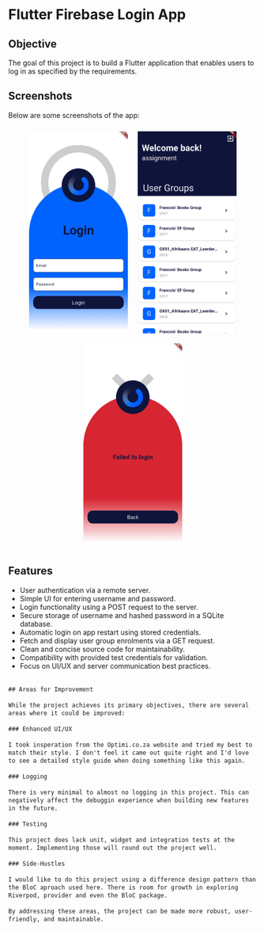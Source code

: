 # Flutter Firebase Login App

## Objective

The goal of this project is to build a Flutter application that enables users to log in as specified by the requirements.

## Screenshots

Below are some screenshots of the app:

<p align="center" style="display: flex; flex-wrap: wrap; justify-content: center;">
    <img src="screenshots/login_screen.png" alt="Login Screen" width="200" style="margin: 10px;"/>
    <img src="screenshots/success_screen.png" alt="Success Screen" width="200" style="margin: 10px;"/>
    <img src="screenshots/failure_screen.png" alt="Failure Screen" width="200" style="margin: 10px;"/>
</p>

## Features

- User authentication via a remote server.
- Simple UI for entering username and password.
- Login functionality using a POST request to the server.
- Secure storage of username and hashed password in a SQLite database.
- Automatic login on app restart using stored credentials.
- Fetch and display user group enrolments via a GET request.
- Clean and concise source code for maintainability.
- Compatibility with provided test credentials for validation.
- Focus on UI/UX and server communication best practices.
```

## Areas for Improvement

While the project achieves its primary objectives, there are several areas where it could be improved:

### Enhanced UI/UX

I took insperation from the Optimi.co.za website and tried my best to match their style. I don't feel it came out quite right and I'd love to see a detailed style guide when doing something like this again.

### Logging

There is very minimal to almost no logging in this project. This can negatively affect the debuggin experience when building new features in the future.

### Testing

This project does lack unit, widget and integration tests at the moment. Implementing those will round out the project well.

### Side-Hustles

I would like to do this project using a difference design pattern than the BloC aproach used here. There is room for growth in exploring Riverpod, provider and even the BloC package.

By addressing these areas, the project can be made more robust, user-friendly, and maintainable.

